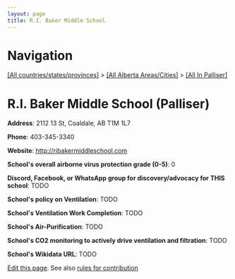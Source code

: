 ```yaml
---
layout: page
title: R.I. Baker Middle School
---
```

# Navigation

[[All countries/states/provinces]](../../..) > [[All Alberta Areas/Cities]](../..) > [[All In Palliser]](..)

# R.I. Baker Middle School (Palliser)

**Address**: 2112 13 St, Coaldale, AB T1M 1L7

**Phone**: 403-345-3340

**Website**: <http://ribakermiddleschool.com>

**School's overall airborne virus protection grade (0-5)**: 0

**Discord, Facebook, or WhatsApp group for discovery/advocacy for THIS school**: TODO

**School's policy on Ventilation**: TODO

**School's Ventilation Work Completion**: TODO

**School's Air-Purification**: TODO

**School's CO2 monitoring to actively drive ventilation and filtration**: TODO

**School's Wikidata URL**: TODO


[Edit this page](https://github.com/ventilate-schools/AB/edit/main/./Palliser/R.I._Baker_Middle_School.md). See also [rules for contribution](../../../contribution-rules/)